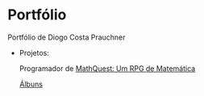 # Portfólio
Portfólio de Diogo Costa Prauchner

- Projetos:

  Programador de [MathQuest: Um RPG de Matemática](https://scratch.mit.edu/projects/1034598927/)

  [Álbuns](https://omolef.bandcamp.com/)

